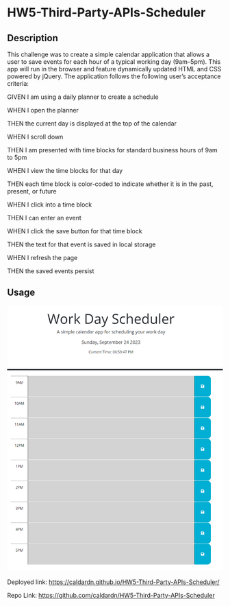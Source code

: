 # HW5-Third-Party-APIs-Scheduler

## Description
This challenge was to create a simple calendar application that allows a user to save events for each hour of a typical working day (9am–5pm). This app will run in the browser and feature dynamically updated HTML and CSS powered by jQuery. The application follows the following user’s acceptance criteria:

GIVEN I am using a daily planner to create a schedule

WHEN I open the planner

THEN the current day is displayed at the top of the calendar

WHEN I scroll down

THEN I am presented with time blocks for standard business hours of 9am to 5pm

WHEN I view the time blocks for that day

THEN each time block is color-coded to indicate whether it is in the past, 
present, or future

WHEN I click into a time block

THEN I can enter an event

WHEN I click the save button for that time block

THEN the text for that event is saved in local storage

WHEN I refresh the page

THEN the saved events persist

## Usage
<img src="./assets/images/Application image.png" alt="An image of a daily planner from 9am-5pm">

Deployed link: https://caldardn.github.io/HW5-Third-Party-APIs-Scheduler/

Repo Link: https://github.com/caldardn/HW5-Third-Party-APIs-Scheduler